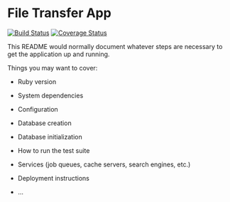 # File Transfer App

[![Build Status](https://travis-ci.com/gloriaodipo/file-transfer-app.svg?branch=develop)](https://travis-ci.com/gloriaodipo/file-transfer-app)  [![Coverage Status](https://coveralls.io/repos/github/gloriaodipo/file-transfer-app/badge.svg?branch=develop)](https://coveralls.io/github/gloriaodipo/file-transfer-app?branch=develop)

This README would normally document whatever steps are necessary to get the
application up and running.

Things you may want to cover:

* Ruby version

* System dependencies

* Configuration

* Database creation

* Database initialization

* How to run the test suite

* Services (job queues, cache servers, search engines, etc.)

* Deployment instructions

* ...
